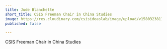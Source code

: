 ```yaml
---
title: Jude Blanchette
short_title: CSIS Freeman Chair in China Studies
image: https://res.cloudinary.com/csisideaslab/image/upload/v1580323811/health-commission/190809_5Blanchette_dcquqv.jpg
published: false

---
```

CSIS Freeman Chair in China Studies
